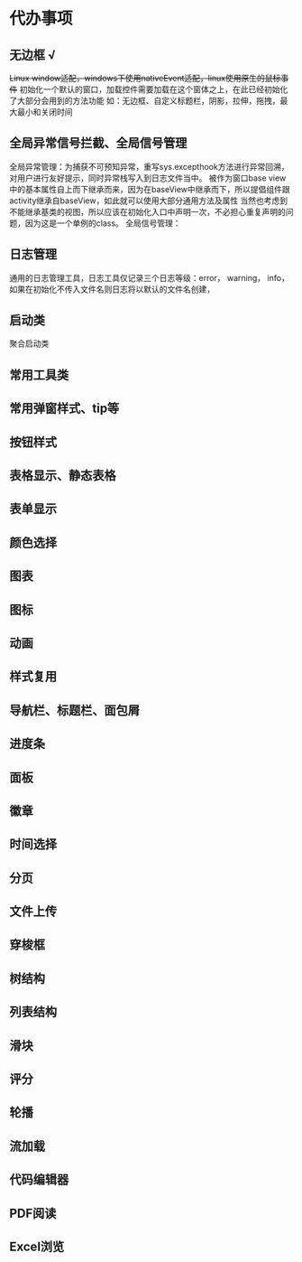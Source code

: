 # 代办事项

## 无边框 √
~~Linux window适配，windows下使用nativeEvent适配，linux使用原生的鼠标事件~~
初始化一个默认的窗口，加载控件需要加载在这个窗体之上，在此已经初始化了大部分会用到的方法功能
如：无边框、自定义标题栏，阴影，拉伸，拖拽，最大最小和关闭时间

## 全局异常信号拦截、全局信号管理
全局异常管理：为捕获不可预知异常，重写sys.excepthook方法进行异常回溯，对用户进行友好提示，同时异常栈写入到日志文件当中。
被作为窗口base view中的基本属性自上而下继承而来，因为在baseView中继承而下，所以提倡组件跟activity继承自baseView，如此就可以使用大部分通用方法及属性
当然也考虑到不能继承基类的视图，所以应该在初始化入口中声明一次，不必担心重复声明的问题，因为这是一个单例的class。
全局信号管理：

## 日志管理
通用的日志管理工具，日志工具仅记录三个日志等级：error， warning， info，如果在初始化不传入文件名则日志将以默认的文件名创建，

## 启动类
聚合启动类

## 常用工具类

## 常用弹窗样式、tip等

## 按钮样式

## 表格显示、静态表格

## 表单显示

## 颜色选择

## 图表

## 图标

## 动画

## 样式复用

## 导航栏、标题栏、面包屑

## 进度条

## 面板

## 徽章

## 时间选择

## 分页

## 文件上传

## 穿梭框

## 树结构

## 列表结构

## 滑块

## 评分

## 轮播

## 流加载

## 代码编辑器

## PDF阅读

## Excel浏览
